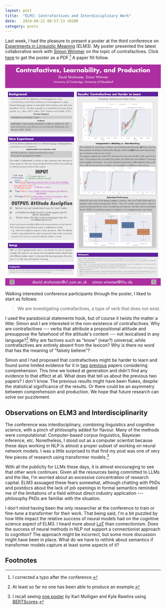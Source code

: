 ```yaml
---
layout: post
title:  "ELM3: Contrafactives and Interdisciplinary Work"
date:   2024-06-21 08:57:13 +0100
category: posts
---
```


Last week, I had the pleasure to present a poster at the third conference on [Experiments in Linguistic Meaning](https://www.elm-conference.net/archive/elm-3-2024/elm-3-program/) (ELM3). My poster presented the latest collaborative work with [Simon Wimmer](https://simonwimmer.weebly.com/) on the topic of contrafactives. Click [here](/assets/elm3_poster.pdf) to get the poster as a PDF.[^1] A paper fill follow.

![Picture of the poster](/assets/images/elm3_poster.png)

Walking interested conference participants through the poster, I liked to start as follows:

> We are investigating contrafactives, a type of verb that does not exist.

I used the paradoxical statements hook, but of course it twists the matter a little: Simon and I are interested in the non-existence of contrafactives. Why are contrafactives --- verbs that attribute a propositional attitude and presuppose the falsehood of the attitude's content --- not lexicalised in any language?[^2] Why are factives such as "know" (near?) universal, while contrafactives are entirely absent from the lexicon? Why is there no word that has the meaning of "falsely believe"?

Simon and I had proposed that contrafactives might be harder to learn and found some limited evidence for it in [two](https://philpapers.org/rec/STRCAL-6) [previous](https://link.springer.com/chapter/10.1007/978-3-031-43977-3_5) papers considering comprehension. This time we looked at generation and didn't find any evidence to that effect at all. What does that tell us about the previous two papers? I don't know. The previous results might have been flukes, despite the statistical significance of the results. Or there could be an asymmetry between comprehension and production. We hope that future research can solve our puzzlement.

## Observations on ELM3 and Interdisciplinarity

The conference was interdisciplinary, combining linguistics and cognitive science, with a pinch of philosophy added for flavour. Many of the methods were computational: Computer-based corpus linguistics, Bayesian inference, etc. Nonetheless, I stood out as a computer scientist because these days working in NLP is almost a proper subset of working on neural network models. I was a little surprised to that find my post was one of very few pieces of research using transformer models.[^3]

With all the publicity for LLMs these days, it is almost encouraging to see that other work continues. Given all the resources being committed to LLMs and the like, I'm worried about an excessive concentration of research capital. ELM3 assuaged these fears somewhat, although chatting with PhDs and postdocs about the lack of job openings in formal semantics reminded me of the limitations of a field without direct industry application --- philosophy PhDs are familiar with the situation.

I don't mind having been the only researcher at the conference to train or fine-tune a transformer for their work. That being said, I'm a bit puzzled by how little impact the relative success of neural models had on the cognitive science aspect of ELM3. I heard more about [LoT](https://plato.stanford.edu/entries/language-thought/) than connectionism. Does the success of neural methods in NLP not support a connectionist approach to cognition? The approach might be incorrect, but some more discussion might have been in place. What do we have to rethink about semantics if transformer models capture at least some aspects of it?


## Footnotes

[^1]: I corrected a typo after the conference.

[^2]: At least so far no one has been able to produce an example.

[^3]: I recall seeing [one poster](https://elm-conference.net/wp-content/uploads/ELM3/Abstracts/paper115.pdf) by Karl Mulligan and Kyle Rawlins using [BERTScores](https://arxiv.org/abs/1904.09675).
